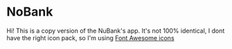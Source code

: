 # NoBank

Hi! This is a copy version of the NuBank's app. 
It's not 100% identical, I dont have the right icon pack, so I'm using [Font Awesome icons](https://fontawesome.com/v6/search?s=solid%2Cbrands)


